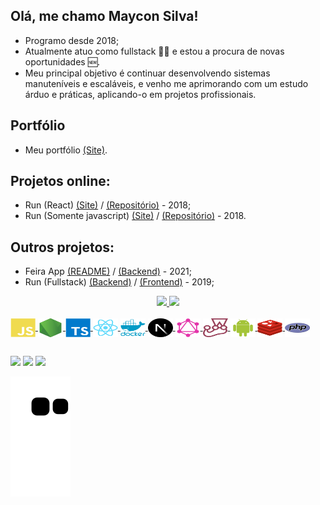 ## Olá, me chamo Maycon Silva!

- Programo desde 2018;
- Atualmente atuo como fullstack 👩‍💻 e estou a procura de novas oportunidades 🆕.
- Meu principal objetivo é continuar desenvolvendo sistemas manuteníveis e escaláveis, e venho me aprimorando com um estudo árduo e práticas, aplicando-o em projetos profissionais.

## Portfólio
 - Meu portfólio [(Site)](https://portfolio-five-beta-17.vercel.app).

## Projetos online:
 - Run (React) [(Site)](https://run-react.vercel.app/) / [(Repositório)](https://github.com/JoseMayconHS/run-react) - 2018;
 - Run (Somente javascript) [(Site)](https://run-javascript.vercel.app/) / [(Repositório)](https://github.com/JoseMayconHS/run-javascript) - 2018.
 
## Outros projetos:
 - Feira App [(README)](https://github.com/JoseMayconHS/feiraapp-readme) / [(Backend)](https://github.com/JoseMayconHS/feiraapp-backend) - 2021;
 - Run (Fullstack) [(Backend)](https://github.com/JoseMayconHS/run-backend) /  [(Frontend)](https://github.com/JoseMayconHS/run-frontend) - 2019;

<div align="center">
  <a href="https://github.com/JoseMayconHS">
  <img height="180em" src="https://github-readme-stats-rho-rust.vercel.app/api?username=JoseMayconHS&show_icons=true&theme=github_dark&include_all_commits=true&count_private=true"/>
  <img height="180em" src="https://github-readme-stats-rho-rust.vercel.app/api/top-langs/?username=JoseMayconHS&layout=compact&langs_count=7&theme=github_dark"/>
</div>
<div style="display: inline_block"><br>
  <img align="center" alt="Js" height="30" width="40" src="https://raw.githubusercontent.com/devicons/devicon/master/icons/javascript/javascript-plain.svg">
  <img align="center" alt="Node" height="30" width="40" src="https://raw.githubusercontent.com/devicons/devicon/master/icons/nodejs/nodejs-original.svg">
  <img align="center" alt="Ts" height="30" width="40" src="https://raw.githubusercontent.com/devicons/devicon/master/icons/typescript/typescript-plain.svg">
  <img align="center" alt="React" height="30" width="40" src="https://raw.githubusercontent.com/devicons/devicon/master/icons/react/react-original.svg">
  <img align="center" alt="Docker" height="30" width="40" src="https://raw.githubusercontent.com/devicons/devicon/master/icons/docker/docker-plain-wordmark.svg">
  <img align="center" alt="Nextjs" height="30" width="40" src="https://raw.githubusercontent.com/devicons/devicon/master/icons/nextjs/nextjs-original.svg">
  <img align="center" alt="Graphql" height="30" width="40" src="https://raw.githubusercontent.com/devicons/devicon/master/icons/graphql/graphql-plain.svg">
  <img align="center" alt="Jest" height="30" width="40" src="https://raw.githubusercontent.com/devicons/devicon/master/icons/jest/jest-plain.svg">
  <img align="center" alt="Android" height="30" width="40" src="https://raw.githubusercontent.com/devicons/devicon/master/icons/android/android-plain.svg">
  <img align="center" alt="Scoket.io" height="30" width="40" src="https://raw.githubusercontent.com/devicons/devicon/master/icons/redis/redis-original.svg">
  <img align="center" alt="PHP" height="30" width="40" src="https://raw.githubusercontent.com/devicons/devicon/master/icons/php/php-original.svg">
</div>
  
  ##
 
<div> 
  <a href="https://instagram.com/maycon.blessed" target="_blank"><img src="https://img.shields.io/badge/-Instagram-%23E4405F?style=for-the-badge&logo=instagram&logoColor=white" target="_blank"></a>
  <a href = "mailto:jose.maycon.hermogenes.silva@gmail.com"><img src="https://img.shields.io/badge/-Gmail-%23333?style=for-the-badge&logo=gmail&logoColor=white" target="_blank"></a>
  <a href="https://www.linkedin.com/in/jose-maycon-19a217190" target="_blank"><img src="https://img.shields.io/badge/-LinkedIn-%230077B5?style=for-the-badge&logo=linkedin&logoColor=white" target="_blank"></a> 
 
  ![Snake animation](https://github.com/josemayconhs/josemayconhs/blob/output/github-contribution-grid-snake.svg)
 
</div>
